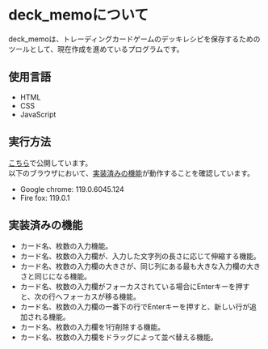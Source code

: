 
# deck_memoについて
deck_memoは、トレーディングカードゲームのデッキレシピを保存するためのツールとして、現在作成を進めているプログラムです。


## 使用言語
- HTML
- CSS
- JavaScript


## 実行方法
[こちら]( https://hand1614.github.io/deck_memo/ )で公開しています。  
以下のブラウザにおいて、[実装済みの機能]( #実装済みの機能 )が動作することを確認しています。

- Google chrome: 119.0.6045.124
- Fire fox: 119.0.1


## 実装済みの機能

- カード名、枚数の入力機能。
- カード名、枚数の入力欄が、入力した文字列の長さに応じて伸縮する機能。
- カード名、枚数の入力欄の大きさが、同じ列にある最も大きな入力欄の大きさと同じになる機能。
- カード名、枚数の入力欄がフォーカスされている場合にEnterキーを押すと、次の行へフォーカスが移る機能。
- カード名、枚数の入力欄の一番下の行でEnterキーを押すと、新しい行が追加される機能。
- カード名、枚数の入力欄を1行削除する機能。
- カード名、枚数の入力欄をドラッグによって並べ替える機能。




